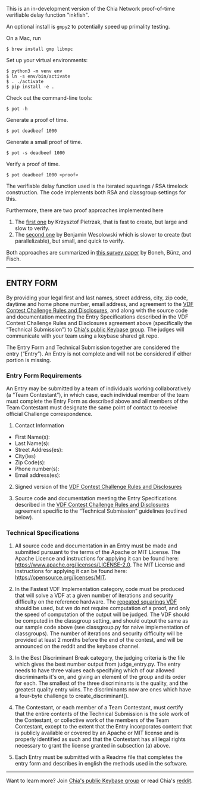 This is an in-development version of the Chia Network proof-of-time verifiable delay function "inkfish".

An optional install is `gmpy2` to potentially speed up primality testing.

On a Mac, run

    $ brew install gmp libmpc


Set up your virtual environments:

    $ python3 -m venv env
    $ ln -s env/bin/activate
    $ . ./activate
    $ pip install -e .

Check out the command-line tools:

    $ pot -h

Generate a proof of time.

    $ pot deadbeef 1000

Generate a small proof of time.

    $ pot -s deadbeef 1000

Verify a proof of time.

    $ pot deadbeef 1000 <proof>


The verifiable delay function used is the iterated squarings / RSA timelock construction. The code implements both RSA and classgroup settings for this.

Furthermore, there are two proof approaches implemented here
1. The [first one](https://eprint.iacr.org/2018/627.pdf) by Krzysztof Pietrzak, that is fast to create, but large and slow to verify.
2. The [second one](https://eprint.iacr.org/2018/623.pdf) by Benjamin Wesolowski which is slower to create (but parallelizable), but small, and quick to verify.

Both approaches are summarized in [this survey paper](https://eprint.iacr.org/2018/712.pdf) by Boneh, Bünz, and Fisch.

---
## ENTRY FORM

By providing your legal first and last names, street address, city, zip code, daytime and home phone number, email address, and agreement to the [VDF Contest Challenge Rules and Disclosures](https://www.dropbox.com/s/8s15pcumqm8p7fs/Chia%20Network%20-%20VDF%20Contest%20Rules%20and%20Disclosures%20%282%29.pdf?dl=0), and  along with the source code and documentation meeting the Entry Specifications described in the VDF Contest Challenge Rules and Disclosures agreement above (specifically the “Technical Submission”) to [Chia's public Keybase group](https://keybase.io/team/chia_network.public). The judges will communicate with your team using a keybase shared git repo.

The Entry Form and Technical Submission together are considered the entry (“Entry”). An Entry is not complete and will not be considered if either portion is missing.

### Entry Form Requirements
An Entry may be submitted by a team of individuals working collaboratively (a “Team Contestant”), in which case, each individual member of the team must complete the Entry Form as described above and all members of the Team Contestant must designate the same point of contact to receive official Challenge correspondence.

1. Contact Information
- First Name(s):
- Last Name(s):
- Street Address(es):
- City(ies)
- Zip Code(s):
- Phone number(s):
- Email address(es):

2. Signed version of the [VDF Contest Challenge Rules and Disclosures](https://www.dropbox.com/s/8s15pcumqm8p7fs/Chia%20Network%20-%20VDF%20Contest%20Rules%20and%20Disclosures%20%282%29.pdf?dl=0)

3. Source code and documentation meeting the Entry Specifications described in the [VDF Contest Challenge Rules and Disclosures](https://www.dropbox.com/s/8s15pcumqm8p7fs/Chia%20Network%20-%20VDF%20Contest%20Rules%20and%20Disclosures%20%282%29.pdf?dl=0) agreement specific to the “Technical Submission” guidelines (outlined below).

### Technical Specifications
1. All source code and documentation in an Entry must be made and submitted pursuant to the terms of the Apache or MIT License. The Apache Licence and instructions for applying it can be found here: https://www.apache.org/licenses/LICENSE-2.0. The MIT License and instructions for applying it can be found here: https://opensource.org/licenses/MIT.

2. In the Fastest VDF Implementation category, code must be produced that will solve a VDF at a given number of iterations and security difficulty on the reference hardware. The [repeated squarings VDF](https://eprint.iacr.org/2018/623.pdf) should be used, but we do not require computation of a proof, and only the speed of computation of the output will be judged. The VDF should be computed in the classgroup setting, and should output the same as our sample code above (see classgroup.py for naive implementation of classgroups). The number of iterations and security difficulty will be provided at least 2 months before the end of the contest, and will be announced on the reddit and the keybase channel.

3. In the Best Discriminant Break category, the judging criteria is the file which gives the best number output from judge_entry.py. The entry needs to have three values each specifying which of our allowed discriminants it's on, and giving an element of the group and its order for each. The smallest of the three discriminants is the quality, and the greatest quality entry wins. The discriminants now are ones which have a four-byte challenge to create_discriminant().

4. The Contestant, or each member of a Team Contestant, must certify that the entire contents of the Technical Submission is the sole work of the Contestant, or collective work of the members of the Team Contestant, except to the extent that the Entry incorporates content that is publicly available or covered by an Apache or MIT license and is properly identified as such and that the Contestant has all legal rights necessary to grant the license granted in subsection (a) above.

5. Each Entry must be submitted with a Readme file that completes the entry form and describes in english the methods used in the software.
---
Want to learn more? Join [Chia's public Keybase group](https://keybase.io/team/chia_network.public) or read Chia's [reddit](https://www.reddit.com/r/chia_vdf).

